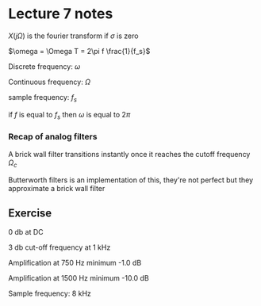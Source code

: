 # Lecture 7 notes
$X(j\Omega)$ is the fourier transform if $\sigma$ is zero

$\omega = \Omega T = 2\pi f \frac{1}{f_s}$

Discrete frequency: $\omega$

Continuous frequency: $\Omega$

sample frequency: $f_s$

if $f$ is equal to $f_s$ then $\omega$ is equal to $2\pi$

### Recap of analog filters
A brick wall filter transitions instantly once it reaches the cutoff frequency $\Omega_c$

Butterworth filters is an implementation of this, they're not perfect but they approximate a brick wall filter

## Exercise
0 db at DC

3 db cut-off frequency at 1 kHz

Amplification at 750 Hz minimum -1.0 dB

Amplification at 1500 Hz minimum -10.0 dB

Sample frequency: 8 kHz

